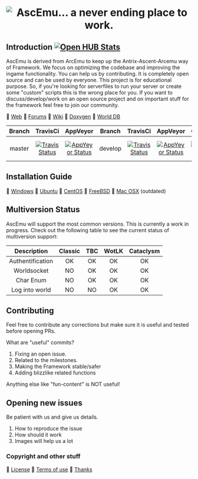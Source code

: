 ﻿<h1 align="center"> <img src="http://www.ascemu.org/images/ascemu.svg" alt="AscEmu... a never ending place to work." /></h1>

## Introduction [![Open HUB Stats](https://www.openhub.net/p/AscEmu/widgets/project_thin_badge.gif)](https://www.openhub.net/p/AscEmu)
AscEmu is derived from ArcEmu to keep up the Antrix-Ascent-Arcemu way of Framework.
We focus on optimizing the codebase and improving the ingame functionality.
You can help us by contributing. It is completely open source and can be used by everyone.
This project is for educational purpose. So, if you're looking for serverfiles to run your server or create some "custom" scripts  this is the wrong place for you. If you want to discuss/develop/work on an open source project and on important stuff for the framework feel free to join our community.

💬 [Web](http://www.ascemu.org)
💬 [Forums](http://www.board.ascemu.org)
💬 [Wiki](http://www.ascemu.org/wiki/)
💬 [Doxygen](http://www.ascemu.org/doxygen/)
💬 [World DB](http://www.board.ascemu.org/filebase/index.php/FileList/1-Database/)

Branch | TravisCi | AppVeyor | Branch | TravisCi | AppVeyor | Coverity | Codacy
:------------: | :------------: | :------------: | :------------: | :------------: | :------------: | :------------: | :------------:
master | [![Travis Status](https://travis-ci.org/AscEmu/AscEmu.svg?branch=master)](https://travis-ci.org/AscEmu/AscEmu) | [![AppYeyor Status](https://ci.appveyor.com/api/projects/status/h70t5a5rd56y8ute/branch/master?svg=true)](https://ci.appveyor.com/project/Zyres/ascemu) | develop | [![Travis Status](https://travis-ci.org/AscEmu/AscEmu.svg?branch=develop)](https://travis-ci.org/AscEmu/AscEmu) | [![AppYeyor Status](https://ci.appveyor.com/api/projects/status/h70t5a5rd56y8ute/branch/develop?svg=true)](https://ci.appveyor.com/project/Zyres/ascemu) | [![Coverity Snac](https://scan.coverity.com/projects/4747/badge.svg)](https://scan.coverity.com/projects/4747) | [![Codacy Badge](https://api.codacy.com/project/badge/Grade/842741b177dc4a798487729e110f6d2b)](https://www.codacy.com/app/mr/AscEmu?utm_source=github.com&utm_medium=referral&utm_content=AscEmu/AscEmu&utm_campaign=badger)

## Installation Guide
💬 [Windows](http://www.ascemu.org//wiki/index.php?title=3.3.5_Windows)
💬 [Ubuntu](http://www.ascemu.org/wiki/index.php?title=3.3.5_Ubuntu)
💬 [CentOS](http://www.ascemu.org/wiki/index.php?title=3.3.5_CentOS)
💬 [FreeBSD](http://www.ascemu.org/wiki/index.php?title=3.3.5_FreeBSD)
💬 [Mac OSX](http://www.ascemu.org/wiki/index.php?title=3.3.5_Mac_OSX) (outdated)

## Multiversion Status
AscEmu will support the most common versions. This is currently a work in progress. Check out the following table to see the current status of multiversion support:

Description | Classic | TBC | WotLK | Cataclysm
:------------: | :------------: | :------------: | :------------: | :------------:
Authentification | OK | OK | OK | OK
Worldsocket      | NO | OK | OK | OK
Char Enum        | NO | OK | OK | OK
Log into world   | NO | NO | OK | OK

## Contributing
Feel free to contribute any corrections but make sure it is useful and tested before opening PRs.

What are "useful" commits?
 1. Fixing an open issue.
 2. Related to the milestones.
 3. Making the Framework stable/safer
 4. Adding blizzlike related functions 

Anything else like "fun-content" is NOT useful!

## Opening new issues
Be patient with us and give us details.
 1. How to reproduce the issue
 2. How should it work
 3. Images will help us a lot

### Copyright and other stuff
💬 [License](LICENSE.md)
💬 [Terms of use](https://github.com/AscEmu/AscEmu/blob/master/TERMS%20OF%20USE%20AGREEMENT)
💬 [Thanks](THANKS.md)
